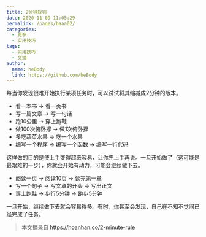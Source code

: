 ```yaml
---
title: 2分钟规则
date: 2020-11-09 11:05:29
permalink: /pages/baaa02/
categories: 
  - 更多
  - 实用技巧
tags: 
  - 实用技巧
  - 文摘
author: 
  name: heBody
  link: https://github.com/heBody
---
```


每当你发现很难开始执行某项任务时，可以试试将其缩减成2分钟的版本。

- 看一本书 → 看一页书
- 写一篇文章 → 写一句话
- 跑10公里 → 穿上跑鞋
- 做100次俯卧撑 → 做1次俯卧撑
- 多吃蔬菜水果 → 吃一个水果
- 编写一个程序 → 编写一个函数 → 编写一行代码

<!-- more -->

这样做的目的是使上手变得超级容易，让你先上手再说。一旦开始做了（这可能是最艰难的一步），你就会开始有动力，可能会继续做下去。

- 阅读一页 → 阅读10页 → 读完第一章
- 写一个句子 → 写文章的开头 → 写出正文
- 穿上跑鞋 → 步行5分钟 → 跑步5分钟

一旦开始，继续做下去就会容易得多。有时，你甚至会发现，自己在不知不觉间已经完成了任务。

> 本文摘录自 <https://hoanhan.co/2-minute-rule>
